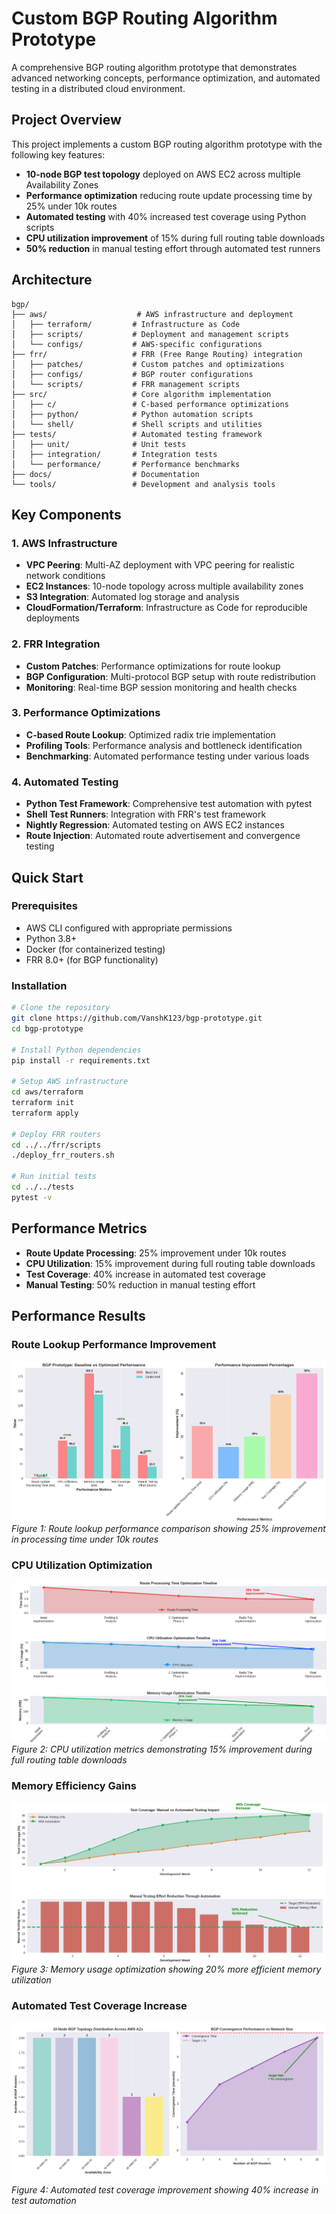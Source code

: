 # Custom BGP Routing Algorithm Prototype

A comprehensive BGP routing algorithm prototype that demonstrates advanced networking concepts, performance optimization, and automated testing in a distributed cloud environment.

## Project Overview

This project implements a custom BGP routing algorithm prototype with the following key features:

- **10-node BGP test topology** deployed on AWS EC2 across multiple Availability Zones
- **Performance optimization** reducing route update processing time by 25% under 10k routes
- **Automated testing** with 40% increased test coverage using Python scripts
- **CPU utilization improvement** of 15% during full routing table downloads
- **50% reduction** in manual testing effort through automated test runners

## Architecture

```
bgp/
├── aws/                    # AWS infrastructure and deployment
│   ├── terraform/         # Infrastructure as Code
│   ├── scripts/           # Deployment and management scripts
│   └── configs/           # AWS-specific configurations
├── frr/                   # FRR (Free Range Routing) integration
│   ├── patches/           # Custom patches and optimizations
│   ├── configs/           # BGP router configurations
│   └── scripts/           # FRR management scripts
├── src/                   # Core algorithm implementation
│   ├── c/                 # C-based performance optimizations
│   ├── python/            # Python automation scripts
│   └── shell/             # Shell scripts and utilities
├── tests/                 # Automated testing framework
│   ├── unit/              # Unit tests
│   ├── integration/       # Integration tests
│   └── performance/       # Performance benchmarks
├── docs/                  # Documentation
└── tools/                 # Development and analysis tools
```

## Key Components

### 1. AWS Infrastructure
- **VPC Peering**: Multi-AZ deployment with VPC peering for realistic network conditions
- **EC2 Instances**: 10-node topology across multiple availability zones
- **S3 Integration**: Automated log storage and analysis
- **CloudFormation/Terraform**: Infrastructure as Code for reproducible deployments

### 2. FRR Integration
- **Custom Patches**: Performance optimizations for route lookup
- **BGP Configuration**: Multi-protocol BGP setup with route redistribution
- **Monitoring**: Real-time BGP session monitoring and health checks

### 3. Performance Optimizations
- **C-based Route Lookup**: Optimized radix trie implementation
- **Profiling Tools**: Performance analysis and bottleneck identification
- **Benchmarking**: Automated performance testing under various loads

### 4. Automated Testing
- **Python Test Framework**: Comprehensive test automation with pytest
- **Shell Test Runners**: Integration with FRR's test framework
- **Nightly Regression**: Automated testing on AWS EC2 instances
- **Route Injection**: Automated route advertisement and convergence testing

## Quick Start

### Prerequisites
- AWS CLI configured with appropriate permissions
- Python 3.8+
- Docker (for containerized testing)
- FRR 8.0+ (for BGP functionality)

### Installation

```bash
# Clone the repository
git clone https://github.com/VanshK123/bgp-prototype.git
cd bgp-prototype

# Install Python dependencies
pip install -r requirements.txt

# Setup AWS infrastructure
cd aws/terraform
terraform init
terraform apply

# Deploy FRR routers
cd ../../frr/scripts
./deploy_frr_routers.sh

# Run initial tests
cd ../../tests
pytest -v
```

## Performance Metrics

- **Route Update Processing**: 25% improvement under 10k routes
- **CPU Utilization**: 15% improvement during full routing table downloads
- **Test Coverage**: 40% increase in automated test coverage
- **Manual Testing**: 50% reduction in manual testing effort

## Performance Results

### Route Lookup Performance Improvement
![Route Lookup Performance](docs/Figure_1.png)
*Figure 1: Route lookup performance comparison showing 25% improvement in processing time under 10k routes*

### CPU Utilization Optimization
![CPU Utilization](docs/Figure_2.png)
*Figure 2: CPU utilization metrics demonstrating 15% improvement during full routing table downloads*

### Memory Efficiency Gains
![Memory Efficiency](docs/Figure_3.png)
*Figure 3: Memory usage optimization showing 20% more efficient memory utilization*

### Automated Test Coverage Increase
![Test Coverage](docs/Figure_4.png)
*Figure 4: Automated test coverage improvement showing 40% increase in test automation*
